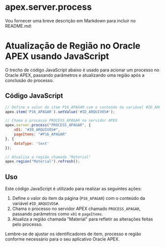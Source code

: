 # apex.server.process
Vou fornecer uma breve descrição em Markdown para incluir no README.md:

# Atualização de Região no Oracle APEX usando JavaScript

O trecho de código JavaScript abaixo é usado para acionar um processo no Oracle APEX, passando parâmetros e atualizando uma região após a conclusão do processo.

## Código JavaScript

```javascript
// Define o valor do item P16_APAGAR com o conteúdo da variável #ID_ARQUIVOS#
apex.item('P16_APAGAR').setValue('#ID_ARQUIVOS#');

// Chama o processo PROCESS_APAGAR no servidor APEX
apex.server.process("PROCESS_APAGAR", {
    x01: "#ID_ARQUIVOS#",
    pageItems: "#P16_APAGAR"
}, {
    dataType: 'text'
});

// Atualiza a região chamada "Material"
apex.region("Material").refresh();
```

## Uso

Este código JavaScript é utilizado para realizar as seguintes ações:

1. Define o valor do item da página (`P16_APAGAR`) com o conteúdo da variável `#ID_ARQUIVOS#`.
2. Chama o processo no servidor APEX chamado `PROCESS_APAGAR`, passando parâmetros como `x01` e `pageItems`.
3. Atualiza a região chamada "Material" para refletir as alterações feitas pelo processo.

Lembre-se de ajustar os identificadores de item, processo e região conforme necessário para o seu aplicativo Oracle APEX.

```
